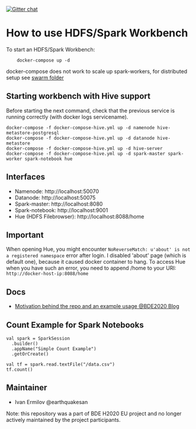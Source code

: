[![Gitter chat](https://badges.gitter.im/gitterHQ/gitter.png)](https://gitter.im/big-data-europe/docker-hadoop-spark-workbench)

# How to use HDFS/Spark Workbench

To start an HDFS/Spark Workbench:
```
    docker-compose up -d
```

docker-compose does not work to scale up spark-workers, for distributed setup see [swarm folder](./swarm) 

## Starting workbench with Hive support

Before starting the next command, check that the previous service is running correctly (with docker logs servicename).
```
docker-compose -f docker-compose-hive.yml up -d namenode hive-metastore-postgresql
docker-compose -f docker-compose-hive.yml up -d datanode hive-metastore
docker-compose -f docker-compose-hive.yml up -d hive-server
docker-compose -f docker-compose-hive.yml up -d spark-master spark-worker spark-notebook hue
```

## Interfaces

* Namenode: http://localhost:50070
* Datanode: http://localhost:50075
* Spark-master: http://localhost:8080
* Spark-notebook: http://localhost:9001
* Hue (HDFS Filebrowser): http://localhost:8088/home

## Important

When opening Hue, you might encounter ```NoReverseMatch: u'about' is not a registered namespace``` error after login. I disabled 'about' page (which is default one), because it caused docker container to hang. To access Hue when you have such an error, you need to append /home to your URI: ```http://docker-host-ip:8088/home```

## Docs
* [Motivation behind the repo and an example usage @BDE2020 Blog](http://www.big-data-europe.eu/scalable-sparkhdfs-workbench-using-docker/)

## Count Example for Spark Notebooks
```
val spark = SparkSession
  .builder()
  .appName("Simple Count Example")
  .getOrCreate()

val tf = spark.read.textFile("/data.csv")
tf.count()
```

## Maintainer
* Ivan Ermilov @earthquakesan

Note: this repository was a part of BDE H2020 EU project and no longer actively maintained by the project participants. 


